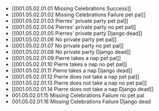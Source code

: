 - [[001.05.02.01.01 Missing Celebrations Success]]
- [[001.05.02.01.02 Missing Celebrations Failure pet pal]]
- [[001.05.02.01.03 Pierres' private party pet pal]]
- [[001.05.02.01.04 Pierres' private party no pet pal]]
- [[001.05.02.01.05 Pierres' private party Django dead]]
- [[001.05.02.01.06 No private party pet pal]]
- [[001.05.02.01.07 No private party no pet pal]]
- [[001.05.02.01.08 No private party Django dead]]
- [[001.05.02.01.09 Pierre takes a nap pet pal]]
- [[001.05.02.01.10 Pierre takes a nap no pet pal]]
- [[001.05.02.01.11 Pierre takes a nap Django dead]]
- [[001.05.02.01.12 Pierre does not take a nap pet pal]]
- [[001.05.02.01.13 Pierre does not take a nap no pet pal]]
- [[001.05.02.01.14 Pierre does not take a nap Django dead]]
- 001.05.02.01.15 Missing Celebrations Failure no pet pal
- 001.05.02.01.16 Missing Celebrations Failure Django dead